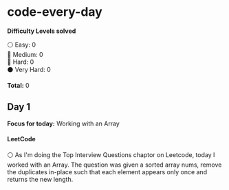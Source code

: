 # code-every-day

__Difficulty Levels solved__
 
 :white_circle: Easy: 0  
 :large_blue_circle: Medium: 0  
 :red_circle: Hard: 0  
 :black_circle: Very Hard: 0  

 __Total:__ 0


<!-- --------------------------------------------------------------------------------------------------------------------- -->
## Day 1
__Focus for today:__ Working with an Array

#### LeetCode
:white_circle: As I'm doing the Top Interview Questions chaptor on Leetcode, today I worked with an Array. The question was given a sorted array nums, remove the duplicates in-place such that each element appears only once and returns the new length.

<!-- --------------------------------------------------------------------------------------------------------------------- -->
